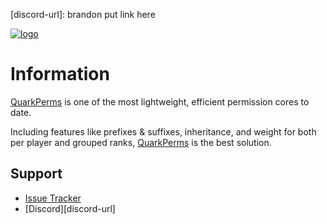 <!-- Variables for README -->
[logo]: https://cdn.discordapp.com/attachments/773619935476973588/785936266813898762/Quark_Text.png
[spigot-url]: https://spigotmc.org/resources/1234/

[issue-tracker-url]: https://github.com/QuarkDevelopment/quark-perms/issues
[discord-url]: brandon put link here

<!-- Content for README -->
[![logo]][spigot-url]

# Information
[QuarkPerms][spigot-url] is one of the most lightweight, efficient permission cores to date.

Including features like prefixes & suffixes, inheritance, and weight for both per player and grouped ranks, [QuarkPerms][spigot-url] is the best solution.

## Support
- [Issue Tracker][issue-tracker-url]
- [Discord][discord-url]
